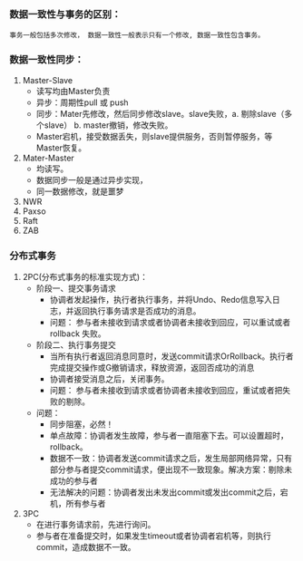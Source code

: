 ### 数据一致性与事务的区别：
    事务一般包括多次修改， 数据一致性一般表示只有一个修改, 数据一致性包含事务。 

### 数据一致性同步：
1. Master-Slave
    - 读写均由Master负责
    - 异步：周期性pull 或 push
    - 同步：Mater先修改，然后同步修改slave。slave失败，a. 剔除slave（多个slave） b. master撤销，修改失败。 
    - Master宕机，接受数据丢失，则slave提供服务，否则暂停服务，等Master恢复。
2. Mater-Master
    - 均读写。
    - 数据同步一般是通过异步实现，
    - 同一数据修改，就是噩梦
3. NWR
4. Paxso
5. Raft
6. ZAB

### 分布式事务
1. 2PC(分布式事务的标准实现方式)：
	- 阶段一、提交事务请求
		- 协调者发起操作，执行者执行事务，并将Undo、Redo信息写入日志，并返回执行事务请求是否成功的消息。
		- 问题：
            参与者未接收到请求或者协调者未接收到回应，可以重试或者rollback 失败。
	- 阶段二、执行事务提交
		- 当所有执行者返回消息同意时，发送commit请求OrRollback。执行者完成提交操作或G撤销请求，释放资源，返回否成功的消息
		- 协调者接受消息之后，关闭事务。
		- 问题：
			参与者未接收到请求或者协调者未接收到回应，重试或者把失败的剔除。
	- 问题：
		- 同步阻塞，必然！
		- 单点故障：协调者发生故障，参与者一直阻塞下去。可以设置超时，rollback。
		- 数据不一致：协调者发送commit请求之后，发生局部网络异常，只有部分参与者提交commit请求，便出现不一致现象。解决方案：剔除未成功的参与者
		- 无法解决的问题：协调者发出未发出commit或发出commit之后，宕机，所有参与者
2. 3PC
	- 在进行事务请求前，先进行询问。
	- 参与者在准备提交时，如果发生timeout或者协调者宕机等，则执行commit，造成数据不一致。
